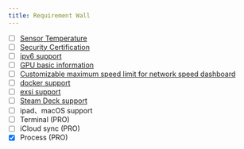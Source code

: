 ```yaml
---
title: Requirement Wall
---
```


- [ ] [Sensor Temperature](https://github.com/ZingerLittleBee/server_bee-backend/issues/29)
- [ ] [Security Certification](https://github.com/ZingerLittleBee/server_bee-backend/issues/32)
- [ ] [ipv6 support](https://github.com/ZingerLittleBee/server_bee-backend/issues/18)
- [ ] [GPU basic information](https://github.com/ZingerLittleBee/server_bee-backend/issues/16)
- [ ] [Customizable maximum speed limit for network speed dashboard](https://github.com/ZingerLittleBee/server_bee-backend/issues/27)
- [ ] [docker support](https://github.com/ZingerLittleBee/server_bee-backend/issues/37)
- [ ] [exsi support](https://github.com/ZingerLittleBee/server_bee-backend/issues/25)
- [ ] [Steam Deck support](hhttps://github.com/ZingerLittleBee/server_bee-backend/issues/24)
- [ ] ipad、macOS support
- [ ] Terminal (PRO)
- [ ] iCloud sync (PRO)
- [x] Process (PRO)